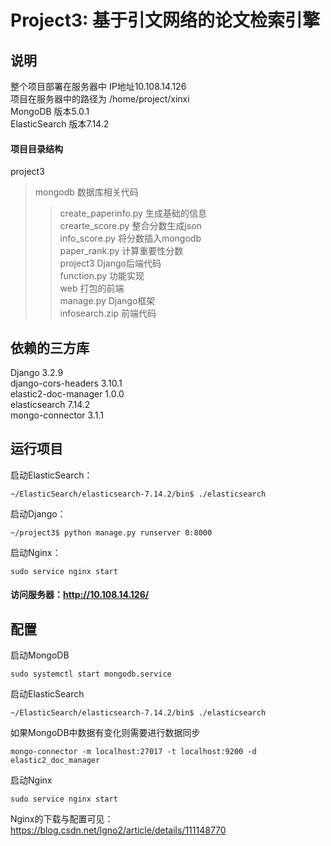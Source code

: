 # Project3: 基于引文网络的论文检索引擎
 
##  说明

整个项目部署在服务器中 IP地址10.108.14.126<br>
项目在服务器中的路径为 /home/project/xinxi<br>
MongoDB 版本5.0.1<br>
ElasticSearch 版本7.14.2<br>
#### 项目目录结构
project3<br>
>mongodb               数据库相关代码
>>create_paperinfo.py   生成基础的信息<br>
>>crearte_score.py      整合分数生成json<br>
>>info_score.py         将分数插入mongodb<br>
>>paper_rank.py         计算重要性分数<br>
>project3              Django后端代码<br>
>>function.py           功能实现<br>
>web                   打包的前端<br>
>manage.py             Django框架<br>
>infosearch.zip        前端代码<br>

##  依赖的三方库
Django                  3.2.9<br>
django-cors-headers     3.10.1<br>
elastic2-doc-manager    1.0.0<br>
elasticsearch           7.14.2<br>
mongo-connector         3.1.1<br>

##  运行项目
启动ElasticSearch：<br>

    ~/ElasticSearch/elasticsearch-7.14.2/bin$ ./elasticsearch

启动Django：<br>

    ~/project3$ python manage.py runserver 0:8000

启动Nginx：<br>

    sudo service nginx start

#### 访问服务器：http://10.108.14.126/

##  配置
启动MongoDB

    sudo systemctl start mongodb.service
    
启动ElasticSearch
    
    ~/ElasticSearch/elasticsearch-7.14.2/bin$ ./elasticsearch
      
如果MongoDB中数据有变化则需要进行数据同步<br>
    
    mongo-connector -m localhost:27017 -t localhost:9200 -d elastic2_doc_manager
    
启动Nginx<br>

    sudo service nginx start

Nginx的下载与配置可见：https://blog.csdn.net/lgno2/article/details/111148770<br>

